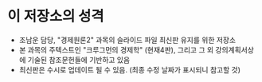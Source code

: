 # 이 저장소의 성격

- 조남운 담당, "경제원론2" 과목의 슬라이드 파일 최신판 유지를 위한 저장소
- 본 과목의 주텍스트인 "크루그먼의 경제학" (현재4판), 그리고 그 외 강의계획서상에 기술된 참조문헌들에 기반하고 있음
- 최신판은 수시로 업데이트 될 수 있음. (최종 수정 날짜가 표시되니 참고할 것)
